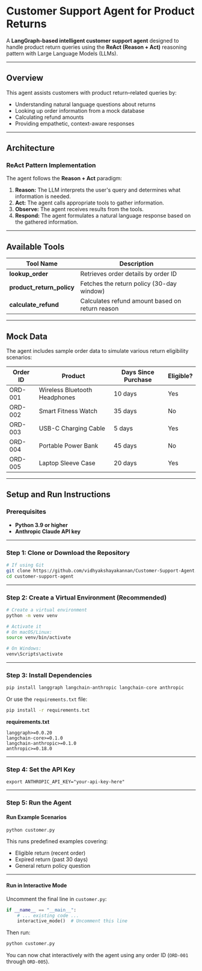 # Customer Support Agent for Product Returns

A **LangGraph-based intelligent customer support agent** designed to handle product return queries using the **ReAct (Reason + Act)** reasoning pattern with Large Language Models (LLMs).

---

## Overview

This agent assists customers with product return–related queries by:

- Understanding natural language questions about returns  
- Looking up order information from a mock database  
- Calculating refund amounts  
- Providing empathetic, context-aware responses  

---

## Architecture

### ReAct Pattern Implementation

The agent follows the **Reason + Act** paradigm:

1. **Reason:** The LLM interprets the user's query and determines what information is needed.  
2. **Act:** The agent calls appropriate tools to gather information.  
3. **Observe:** The agent receives results from the tools.  
4. **Respond:** The agent formulates a natural language response based on the gathered information.

---

## Available Tools

| Tool Name               | Description                                                |
|--------------------------|------------------------------------------------------------|
| **lookup_order**         | Retrieves order details by order ID                        |
| **product_return_policy**| Fetches the return policy (30-day window)                  |
| **calculate_refund**     | Calculates refund amount based on return reason            |

---

## Mock Data

The agent includes sample order data to simulate various return eligibility scenarios:

| Order ID | Product                      | Days Since Purchase | Eligible? |
|-----------|------------------------------|----------------------|------------|
| ORD-001   | Wireless Bluetooth Headphones | 10 days              | Yes     |
| ORD-002   | Smart Fitness Watch           | 35 days              | No      |
| ORD-003   | USB-C Charging Cable          | 5 days               | Yes     |
| ORD-004   | Portable Power Bank           | 45 days              | No      |
| ORD-005   | Laptop Sleeve Case            | 20 days              | Yes     |

---

## Setup and Run Instructions

### Prerequisites

- **Python 3.9 or higher**  
- **Anthropic Claude API key** 

---

### Step 1: Clone or Download the Repository

```bash
# If using Git
git clone https://github.com/vidhyakshayakannan/Customer-Support-Agent.git
cd customer-support-agent
````

---

### Step 2: Create a Virtual Environment (Recommended)

```bash
# Create a virtual environment
python -m venv venv

# Activate it
# On macOS/Linux:
source venv/bin/activate

# On Windows:
venv\Scripts\activate
```

---

### Step 3: Install Dependencies

```bash
pip install langgraph langchain-anthropic langchain-core anthropic
```

Or use the `requirements.txt` file:

```bash
pip install -r requirements.txt
```

**requirements.txt**

```
langgraph>=0.0.20
langchain-core>=0.1.0
langchain-anthropic>=0.1.0
anthropic>=0.18.0
```

---

### Step 4: Set the API Key

```
export ANTHROPIC_API_KEY="your-api-key-here"
```

---

### Step 5: Run the Agent

#### Run Example Scenarios

```bash
python customer.py
```

This runs predefined examples covering:

* Eligible return (recent order)
* Expired return (past 30 days)
* General return policy question

---

#### Run in Interactive Mode

Uncomment the final line in `customer.py`:

```python
if __name__ == "__main__":
    # ... existing code ...
    interactive_mode()  # Uncomment this line
```

Then run:

```bash
python customer.py
```

You can now chat interactively with the agent using any order ID (`ORD-001` through `ORD-005`).

